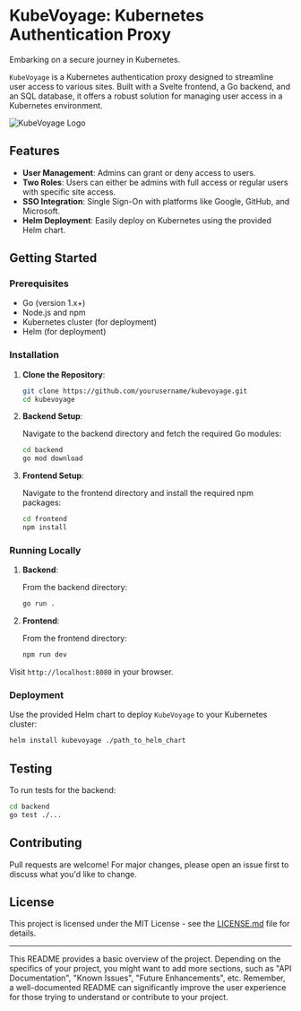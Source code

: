 # KubeVoyage: Kubernetes Authentication Proxy

Embarking on a secure journey in Kubernetes.

`KubeVoyage` is a Kubernetes authentication proxy designed to streamline user access to various sites. Built with a Svelte frontend, a Go backend, and an SQL database, it offers a robust solution for managing user access in a Kubernetes environment.

![KubeVoyage Logo](path_to_logo.png)  <!-- If you have a logo, replace 'path_to_logo.png' with its path -->

## Features

- **User Management**: Admins can grant or deny access to users.
- **Two Roles**: Users can either be admins with full access or regular users with specific site access.
- **SSO Integration**: Single Sign-On with platforms like Google, GitHub, and Microsoft.
- **Helm Deployment**: Easily deploy on Kubernetes using the provided Helm chart.

## Getting Started

### Prerequisites

- Go (version 1.x+)
- Node.js and npm
- Kubernetes cluster (for deployment)
- Helm (for deployment)

### Installation

1. **Clone the Repository**:

   ```bash
   git clone https://github.com/yourusername/kubevoyage.git
   cd kubevoyage
   ```

2. **Backend Setup**:

   Navigate to the backend directory and fetch the required Go modules:

   ```bash
   cd backend
   go mod download
   ```

3. **Frontend Setup**:

   Navigate to the frontend directory and install the required npm packages:

   ```bash
   cd frontend
   npm install
   ```

### Running Locally

1. **Backend**:

   From the backend directory:

   ```bash
   go run .
   ```

2. **Frontend**:

   From the frontend directory:

   ```bash
   npm run dev
   ```

Visit `http://localhost:8080` in your browser.

### Deployment

Use the provided Helm chart to deploy `KubeVoyage` to your Kubernetes cluster:

```bash
helm install kubevoyage ./path_to_helm_chart
```

## Testing

To run tests for the backend:

```bash
cd backend
go test ./...
```

## Contributing

Pull requests are welcome! For major changes, please open an issue first to discuss what you'd like to change.

## License

This project is licensed under the MIT License - see the [LICENSE.md](LICENSE.md) file for details.

---

This README provides a basic overview of the project. Depending on the specifics of your project, you might want to add more sections, such as "API Documentation", "Known Issues", "Future Enhancements", etc. Remember, a well-documented README can significantly improve the user experience for those trying to understand or contribute to your project.